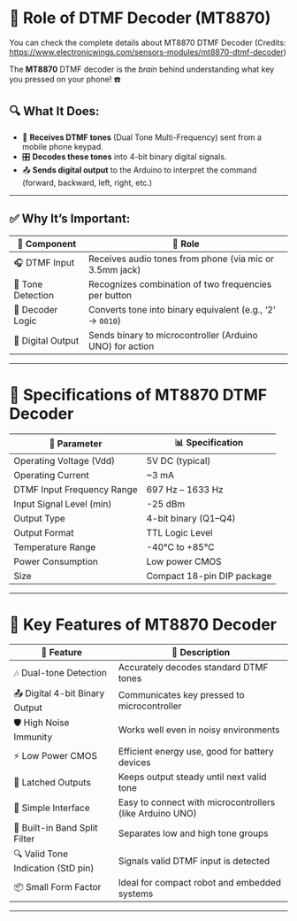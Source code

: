 # 🎯 **Role of DTMF Decoder (MT8870)**

You can check the complete details about MT8870 DTMF Decoder (Credits: https://www.electronicwings.com/sensors-modules/mt8870-dtmf-decoder)

The **MT8870** DTMF decoder is the *brain* behind understanding what key you pressed on your phone! ☎️

## 🔍 What It Does:
- 🎵 **Receives DTMF tones** (Dual Tone Multi-Frequency) sent from a mobile phone keypad.
- 🎛️ **Decodes these tones** into 4-bit binary digital signals.
- 📤 **Sends digital output** to the Arduino to interpret the command (forward, backward, left, right, etc.)

---

## ✅ Why It’s Important:
| 🔧 Component | 📌 Role |
|-------------|---------|
| 🎧 DTMF Input | Receives audio tones from phone (via mic or 3.5mm jack) |
| 🔄 Tone Detection | Recognizes combination of two frequencies per button |
| 🧠 Decoder Logic | Converts tone into binary equivalent (e.g., ‘2’ → `0010`) |
| 🔌 Digital Output | Sends binary to microcontroller (Arduino UNO) for action |

---

# 📐 **Specifications of MT8870 DTMF Decoder**

| 🔢 Parameter                        | 📊 Specification                         |
|-----------------------------------|------------------------------------------|
| Operating Voltage (Vdd)           | 5V DC (typical)                           |
| Operating Current                 | ~3 mA                                     |
| DTMF Input Frequency Range        | 697 Hz – 1633 Hz                          |
| Input Signal Level (min)          | -25 dBm                                   |
| Output Type                       | 4-bit binary (Q1–Q4)                      |
| Output Format                     | TTL Logic Level                           |
| Temperature Range                 | -40°C to +85°C                            |
| Power Consumption                 | Low power CMOS                            |
| Size                              | Compact 18-pin DIP package                |

---

# 🌟 **Key Features of MT8870 Decoder**

| 🌟 Feature                             | 💬 Description |
|--------------------------------------|----------------|
| 🎶 Dual-tone Detection                | Accurately decodes standard DTMF tones |
| 📤 Digital 4-bit Binary Output        | Communicates key pressed to microcontroller |
| 🛡️ High Noise Immunity                | Works well even in noisy environments |
| ⚡ Low Power CMOS                     | Efficient energy use, good for battery devices |
| 🔁 Latched Outputs                    | Keeps output steady until next valid tone |
| 🧱 Simple Interface                   | Easy to connect with microcontrollers (like Arduino UNO) |
| 🧰 Built-in Band Split Filter         | Separates low and high tone groups |
| 🔍 Valid Tone Indication (StD pin)   | Signals valid DTMF input is detected |
| 📦 Small Form Factor                 | Ideal for compact robot and embedded systems |

---
